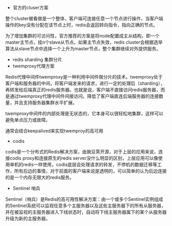 * 官方的cluser方案

整个cluster被看做是一个整体，客户端可连接任意一个节点进行操作，当客户端操作的key没有分配在该节点上时，redis会返回转向指令，指向正确的节点。

为了增加集群的可访问性，官方推荐的方案是将node配置成主从结构，即一个master主节点，挂n个slave从节点。如果主节点失效，redis cluster会根据选举算法从slave节点中选择一个上升为master节点，整个集群继续对外提供服务。

* redis sharding    集群分片
* twemproxy代理方案

Redis代理中间件twemproxy是一种利用中间件做分片的技术。twemproxy处于客户端和服务器的中间，将客户端发来的请求，进行一定的处理后（sharding），再转发给后端真正的redis服务器。也就是说，客户端不直接访问redis服务器，而是通过twemproxy代理中间件间接访问。降低了客户端直连后端服务器的连接数量，并且支持服务器集群水平扩展。

twemproxy中间件的内部处理是无状态的，它本身可以很轻松地集群，这样可以避免单点压力或故障。

通常会结合keepalived来实现twemproy的高可用

* codis

codis是一个分布式的Redis解决方案，由豌豆荚开源，对于上层的应用来说，连接codis proxy和连接原生的redis server没什么明显的区别，上层应用可以像使用单机的redis一样使用，codis底层会处理请求的转发，不停机的数据迁移等工作，所有后边的事情，对于前面的客户端来说是透明的，可以简单的认为后边连接的是一个内存无限大的redis服务。

* Sentinel 哨兵

Sentinel（哨兵）是Redis的高可用性解决方案：由一个或多个Sentinel实例组成的Sentinel系统可以监视任意多个主服务器以及这些主服务器下的所有从服务器，并在被监视的主服务器进入下线状态时，自动将下线主服务器属下的某个从服务器升级为新的主服务器。

